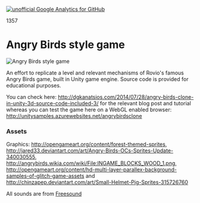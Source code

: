 [![unofficial Google Analytics for GitHub](https://gaforgithub.azurewebsites.net/api?repo=AngryBirdsStyleGame)](https://github.com/dgkanatsios/gaforgithub)

1357
# Angry Birds style game

![Angry Birds style game](https://dgkanatsios.files.wordpress.com/2014/07/image_thumb4_37de4480.png)

An effort to replicate a level and relevant mechanisms of Rovio's famous Angry Birds game, built in Unity game engine. Source code is provided for educational purposes.

You can check here: http://dgkanatsios.com/2014/07/28/angry-birds-clone-in-unity-3d-source-code-included-3/ for the relevant blog post and tutorial whereas you can test the game here on a WebGL enabled browser: http://unitysamples.azurewebsites.net/angrybirdsclone

### Assets

Graphics: http://opengameart.org/content/forest-themed-sprites, http://jared33.deviantart.com/art/Angry-Birds-OCs-Sprites-Update-340030555, http://angrybirds.wikia.com/wiki/File:INGAME_BLOCKS_WOOD_1.png, http://opengameart.org/content/hd-multi-layer-parallex-background-samples-of-glitch-game-assets and http://chinzapep.deviantart.com/art/Small-Helmet-Pig-Sprites-315726760

All sounds are  from [Freesound](www.freesound.org)
